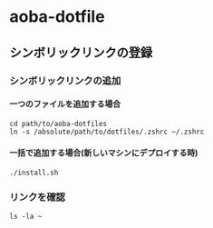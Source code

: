# aoba-dotfile

## シンボリックリンクの登録

### シンボリックリンクの追加

#### 一つのファイルを追加する場合

```
cd path/to/aoba-dotfiles
ln -s /absolute/path/to/dotfiles/.zshrc ~/.zshrc
```

#### 一括で追加する場合(新しいマシンにデプロイする時)

```
./install.sh
```

### リンクを確認

```
ls -la ~
```

